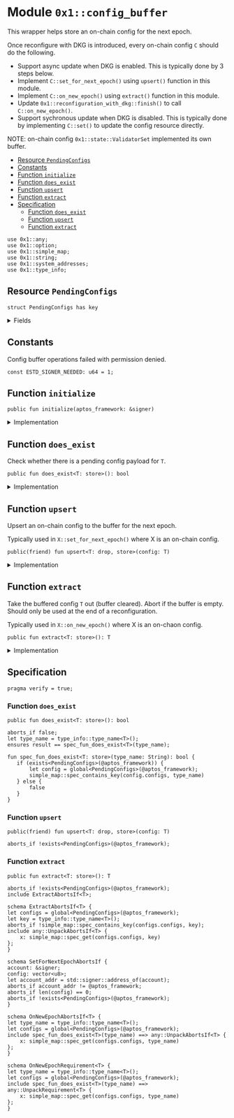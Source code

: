 
<a id="0x1_config_buffer"></a>

# Module `0x1::config_buffer`

This wrapper helps store an on-chain config for the next epoch.

Once reconfigure with DKG is introduced, every on-chain config <code>C</code> should do the following.
- Support async update when DKG is enabled. This is typically done by 3 steps below.
- Implement <code>C::set_for_next_epoch()</code> using <code>upsert()</code> function in this module.
- Implement <code>C::on_new_epoch()</code> using <code>extract()</code> function in this module.
- Update <code>0x1::reconfiguration_with_dkg::finish()</code> to call <code>C::on_new_epoch()</code>.
- Support sychronous update when DKG is disabled.
This is typically done by implementing <code>C::set()</code> to update the config resource directly.

NOTE: on-chain config <code>0x1::state::ValidatorSet</code> implemented its own buffer.


-  [Resource `PendingConfigs`](#0x1_config_buffer_PendingConfigs)
-  [Constants](#@Constants_0)
-  [Function `initialize`](#0x1_config_buffer_initialize)
-  [Function `does_exist`](#0x1_config_buffer_does_exist)
-  [Function `upsert`](#0x1_config_buffer_upsert)
-  [Function `extract`](#0x1_config_buffer_extract)
-  [Specification](#@Specification_1)
    -  [Function `does_exist`](#@Specification_1_does_exist)
    -  [Function `upsert`](#@Specification_1_upsert)
    -  [Function `extract`](#@Specification_1_extract)


<pre><code>use 0x1::any;<br/>use 0x1::option;<br/>use 0x1::simple_map;<br/>use 0x1::string;<br/>use 0x1::system_addresses;<br/>use 0x1::type_info;<br/></code></pre>



<a id="0x1_config_buffer_PendingConfigs"></a>

## Resource `PendingConfigs`



<pre><code>struct PendingConfigs has key<br/></code></pre>



<details>
<summary>Fields</summary>


<dl>
<dt>
<code>configs: simple_map::SimpleMap&lt;string::String, any::Any&gt;</code>
</dt>
<dd>

</dd>
</dl>


</details>

<a id="@Constants_0"></a>

## Constants


<a id="0x1_config_buffer_ESTD_SIGNER_NEEDED"></a>

Config buffer operations failed with permission denied.


<pre><code>const ESTD_SIGNER_NEEDED: u64 &#61; 1;<br/></code></pre>



<a id="0x1_config_buffer_initialize"></a>

## Function `initialize`



<pre><code>public fun initialize(aptos_framework: &amp;signer)<br/></code></pre>



<details>
<summary>Implementation</summary>


<pre><code>public fun initialize(aptos_framework: &amp;signer) &#123;<br/>    system_addresses::assert_aptos_framework(aptos_framework);<br/>    if (!exists&lt;PendingConfigs&gt;(@aptos_framework)) &#123;<br/>        move_to(aptos_framework, PendingConfigs &#123;<br/>            configs: simple_map::new(),<br/>        &#125;)<br/>    &#125;<br/>&#125;<br/></code></pre>



</details>

<a id="0x1_config_buffer_does_exist"></a>

## Function `does_exist`

Check whether there is a pending config payload for <code>T</code>.


<pre><code>public fun does_exist&lt;T: store&gt;(): bool<br/></code></pre>



<details>
<summary>Implementation</summary>


<pre><code>public fun does_exist&lt;T: store&gt;(): bool acquires PendingConfigs &#123;<br/>    if (exists&lt;PendingConfigs&gt;(@aptos_framework)) &#123;<br/>        let config &#61; borrow_global&lt;PendingConfigs&gt;(@aptos_framework);<br/>        simple_map::contains_key(&amp;config.configs, &amp;type_info::type_name&lt;T&gt;())<br/>    &#125; else &#123;<br/>        false<br/>    &#125;<br/>&#125;<br/></code></pre>



</details>

<a id="0x1_config_buffer_upsert"></a>

## Function `upsert`

Upsert an on-chain config to the buffer for the next epoch.

Typically used in <code>X::set_for_next_epoch()</code> where X is an on-chain config.


<pre><code>public(friend) fun upsert&lt;T: drop, store&gt;(config: T)<br/></code></pre>



<details>
<summary>Implementation</summary>


<pre><code>public(friend) fun upsert&lt;T: drop &#43; store&gt;(config: T) acquires PendingConfigs &#123;<br/>    let configs &#61; borrow_global_mut&lt;PendingConfigs&gt;(@aptos_framework);<br/>    let key &#61; type_info::type_name&lt;T&gt;();<br/>    let value &#61; any::pack(config);<br/>    simple_map::upsert(&amp;mut configs.configs, key, value);<br/>&#125;<br/></code></pre>



</details>

<a id="0x1_config_buffer_extract"></a>

## Function `extract`

Take the buffered config <code>T</code> out (buffer cleared). Abort if the buffer is empty.
Should only be used at the end of a reconfiguration.

Typically used in <code>X::on_new_epoch()</code> where X is an on-chaon config.


<pre><code>public fun extract&lt;T: store&gt;(): T<br/></code></pre>



<details>
<summary>Implementation</summary>


<pre><code>public fun extract&lt;T: store&gt;(): T acquires PendingConfigs &#123;<br/>    let configs &#61; borrow_global_mut&lt;PendingConfigs&gt;(@aptos_framework);<br/>    let key &#61; type_info::type_name&lt;T&gt;();<br/>    let (_, value_packed) &#61; simple_map::remove(&amp;mut configs.configs, &amp;key);<br/>    any::unpack(value_packed)<br/>&#125;<br/></code></pre>



</details>

<a id="@Specification_1"></a>

## Specification



<pre><code>pragma verify &#61; true;<br/></code></pre>



<a id="@Specification_1_does_exist"></a>

### Function `does_exist`


<pre><code>public fun does_exist&lt;T: store&gt;(): bool<br/></code></pre>




<pre><code>aborts_if false;<br/>let type_name &#61; type_info::type_name&lt;T&gt;();<br/>ensures result &#61;&#61; spec_fun_does_exist&lt;T&gt;(type_name);<br/></code></pre>




<a id="0x1_config_buffer_spec_fun_does_exist"></a>


<pre><code>fun spec_fun_does_exist&lt;T: store&gt;(type_name: String): bool &#123;<br/>   if (exists&lt;PendingConfigs&gt;(@aptos_framework)) &#123;<br/>       let config &#61; global&lt;PendingConfigs&gt;(@aptos_framework);<br/>       simple_map::spec_contains_key(config.configs, type_name)<br/>   &#125; else &#123;<br/>       false<br/>   &#125;<br/>&#125;<br/></code></pre>



<a id="@Specification_1_upsert"></a>

### Function `upsert`


<pre><code>public(friend) fun upsert&lt;T: drop, store&gt;(config: T)<br/></code></pre>




<pre><code>aborts_if !exists&lt;PendingConfigs&gt;(@aptos_framework);<br/></code></pre>



<a id="@Specification_1_extract"></a>

### Function `extract`


<pre><code>public fun extract&lt;T: store&gt;(): T<br/></code></pre>




<pre><code>aborts_if !exists&lt;PendingConfigs&gt;(@aptos_framework);<br/>include ExtractAbortsIf&lt;T&gt;;<br/></code></pre>




<a id="0x1_config_buffer_ExtractAbortsIf"></a>


<pre><code>schema ExtractAbortsIf&lt;T&gt; &#123;<br/>let configs &#61; global&lt;PendingConfigs&gt;(@aptos_framework);<br/>let key &#61; type_info::type_name&lt;T&gt;();<br/>aborts_if !simple_map::spec_contains_key(configs.configs, key);<br/>include any::UnpackAbortsIf&lt;T&gt; &#123;<br/>    x: simple_map::spec_get(configs.configs, key)<br/>&#125;;<br/>&#125;<br/></code></pre>




<a id="0x1_config_buffer_SetForNextEpochAbortsIf"></a>


<pre><code>schema SetForNextEpochAbortsIf &#123;<br/>account: &amp;signer;<br/>config: vector&lt;u8&gt;;<br/>let account_addr &#61; std::signer::address_of(account);<br/>aborts_if account_addr !&#61; @aptos_framework;<br/>aborts_if len(config) &#61;&#61; 0;<br/>aborts_if !exists&lt;PendingConfigs&gt;(@aptos_framework);<br/>&#125;<br/></code></pre>




<a id="0x1_config_buffer_OnNewEpochAbortsIf"></a>


<pre><code>schema OnNewEpochAbortsIf&lt;T&gt; &#123;<br/>let type_name &#61; type_info::type_name&lt;T&gt;();<br/>let configs &#61; global&lt;PendingConfigs&gt;(@aptos_framework);<br/>include spec_fun_does_exist&lt;T&gt;(type_name) &#61;&#61;&gt; any::UnpackAbortsIf&lt;T&gt; &#123;<br/>    x: simple_map::spec_get(configs.configs, type_name)<br/>&#125;;<br/>&#125;<br/></code></pre>




<a id="0x1_config_buffer_OnNewEpochRequirement"></a>


<pre><code>schema OnNewEpochRequirement&lt;T&gt; &#123;<br/>let type_name &#61; type_info::type_name&lt;T&gt;();<br/>let configs &#61; global&lt;PendingConfigs&gt;(@aptos_framework);<br/>include spec_fun_does_exist&lt;T&gt;(type_name) &#61;&#61;&gt; any::UnpackRequirement&lt;T&gt; &#123;<br/>    x: simple_map::spec_get(configs.configs, type_name)<br/>&#125;;<br/>&#125;<br/></code></pre>


[move-book]: https://aptos.dev/move/book/SUMMARY
